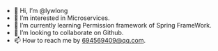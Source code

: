 - 👋 Hi, I’m @lywlong
- 👀 I’m interested in Microservices.
- 🌱 I’m currently learning Permission framework of Spring FrameWork.
- 💞️ I’m looking to collaborate on Github.
- 📫 How to reach me by 694569409@qq.com.

<!---
lywlong/lywlong is a ✨ special ✨ repository because its `README.md` (this file) appears on your GitHub profile.
You can click the Preview link to take a look at your changes.
--->
